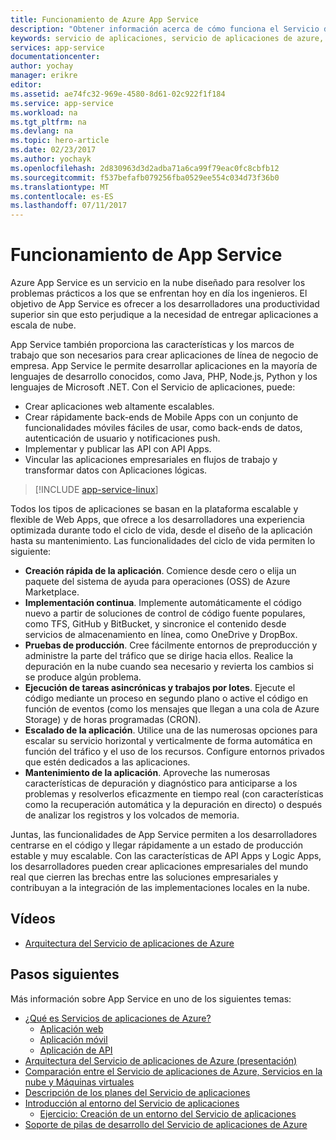 ```yaml
---
title: Funcionamiento de Azure App Service
description: "Obtener información acerca de cómo funciona el Servicio de aplicaciones"
keywords: servicio de aplicaciones, servicio de aplicaciones de azure, escala, escalable, plan del servicio de aplicaciones, costo del servicio de aplicaciones
services: app-service
documentationcenter: 
author: yochay
manager: erikre
editor: 
ms.assetid: ae74fc32-969e-4580-8d61-02c922f1f184
ms.service: app-service
ms.workload: na
ms.tgt_pltfrm: na
ms.devlang: na
ms.topic: hero-article
ms.date: 02/23/2017
ms.author: yochayk
ms.openlocfilehash: 2d830963d3d2adba71a6ca99f79eac0fc8cbfb12
ms.sourcegitcommit: f537befafb079256fba0529ee554c034d73f36b0
ms.translationtype: MT
ms.contentlocale: es-ES
ms.lasthandoff: 07/11/2017
---
```

# <a name="how-app-service-works"></a>Funcionamiento de App Service
Azure App Service es un servicio en la nube diseñado para resolver los problemas prácticos a los que se enfrentan hoy en día los ingenieros.
El objetivo de App Service es ofrecer a los desarrolladores una productividad superior sin que esto perjudique a la necesidad de entregar aplicaciones a escala de nube. 

App Service también proporciona las características y los marcos de trabajo que son necesarios para crear aplicaciones de línea de negocio de empresa. App Service le permite desarrollar aplicaciones en la mayoría de lenguajes de desarrollo conocidos, como Java, PHP, Node.js, Python y los lenguajes de Microsoft .NET. Con el Servicio de aplicaciones, puede:

* Crear aplicaciones web altamente escalables.
* Crear rápidamente back-ends de Mobile Apps con un conjunto de funcionalidades móviles fáciles de usar, como back-ends de datos, autenticación de usuario y notificaciones push.
* Implementar y publicar las API con API Apps.
* Vincular las aplicaciones empresariales en flujos de trabajo y transformar datos con Aplicaciones lógicas.

> [!INCLUDE [app-service-linux](../../includes/app-service-linux.md)]
> 
> 

Todos los tipos de aplicaciones se basan en la plataforma escalable y flexible de Web Apps, que ofrece a los desarrolladores una experiencia optimizada durante todo el ciclo de vida, desde el diseño de la aplicación hasta su mantenimiento. Las funcionalidades del ciclo de vida permiten lo siguiente:

* **Creación rápida de la aplicación**. Comience desde cero o elija un paquete del sistema de ayuda para operaciones (OSS) de Azure Marketplace.
* **Implementación continua**. Implemente automáticamente el código nuevo a partir de soluciones de control de código fuente populares, como TFS, GitHub y BitBucket, y sincronice el contenido desde servicios de almacenamiento en línea, como OneDrive y DropBox.
* **Pruebas de producción**. Cree fácilmente entornos de preproducción y administre la parte del tráfico que se dirige hacia ellos. Realice la depuración en la nube cuando sea necesario y revierta los cambios si se produce algún problema.
* **Ejecución de tareas asincrónicas y trabajos por lotes**. Ejecute el código mediante un proceso en segundo plano o active el código en función de eventos (como los mensajes que llegan a una cola de Azure Storage) y de horas programadas (CRON).
* **Escalado de la aplicación**. Utilice una de las numerosas opciones para escalar su servicio horizontal y verticalmente de forma automática en función del tráfico y el uso de los recursos. Configure entornos privados que estén dedicados a las aplicaciones.   
* **Mantenimiento de la aplicación**. Aproveche las numerosas características de depuración y diagnóstico para anticiparse a los problemas y resolverlos eficazmente en tiempo real (con características como la recuperación automática y la depuración en directo) o después de analizar los registros y los volcados de memoria.

Juntas, las funcionalidades de App Service permiten a los desarrolladores centrarse en el código y llegar rápidamente a un estado de producción estable y muy escalable. Con las características de API Apps y Logic Apps, los desarrolladores pueden crear aplicaciones empresariales del mundo real que cierren las brechas entre las soluciones empresariales y contribuyan a la integración de las implementaciones locales en la nube. 

## <a name="videos"></a>Vídeos
* [Arquitectura del Servicio de aplicaciones de Azure](https://azure.microsoft.com/documentation/videos/why-azure-web-sites-plus-architecture/)

## <a name="next-steps"></a>Pasos siguientes

Más información sobre App Service en uno de los siguientes temas:

* [¿Qué es Servicios de aplicaciones de Azure?](app-service-value-prop-what-is.md)
  * [Aplicación web](../app-service-web/app-service-web-overview.md)
  * [Aplicación móvil](../app-service-mobile/app-service-mobile-value-prop.md)
  * [Aplicación de API](../app-service-api/app-service-api-apps-why-best-platform.md)
* [Arquitectura del Servicio de aplicaciones de Azure (presentación)](http://www.slideshare.net/maartenba/windows-azure-web-sites-things-they-dont-teach-kids-in-school-comunity-day-2013)
* [Comparación entre el Servicio de aplicaciones de Azure, Servicios en la nube y Máquinas virtuales](../app-service-web/choose-web-site-cloud-service-vm.md)
* [Descripción de los planes del Servicio de aplicaciones](azure-web-sites-web-hosting-plans-in-depth-overview.md)
* [Introducción al entorno del Servicio de aplicaciones](../app-service-web/app-service-app-service-environment-intro.md)
  * [Ejercicio: Creación de un entorno del Servicio de aplicaciones](../app-service-web/app-service-web-how-to-create-an-app-service-environment.md)
* [Soporte de pilas de desarrollo del Servicio de aplicaciones de Azure](https://azure.microsoft.com/blog/windows-azure-websites-development-stacks-support/)



